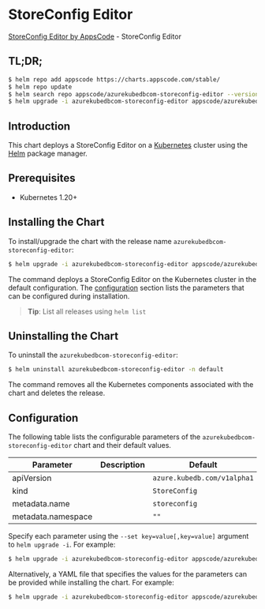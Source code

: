 # StoreConfig Editor

[StoreConfig Editor by AppsCode](https://appscode.com) - StoreConfig Editor

## TL;DR;

```bash
$ helm repo add appscode https://charts.appscode.com/stable/
$ helm repo update
$ helm search repo appscode/azurekubedbcom-storeconfig-editor --version=v0.21.0
$ helm upgrade -i azurekubedbcom-storeconfig-editor appscode/azurekubedbcom-storeconfig-editor -n default --create-namespace --version=v0.21.0
```

## Introduction

This chart deploys a StoreConfig Editor on a [Kubernetes](http://kubernetes.io) cluster using the [Helm](https://helm.sh) package manager.

## Prerequisites

- Kubernetes 1.20+

## Installing the Chart

To install/upgrade the chart with the release name `azurekubedbcom-storeconfig-editor`:

```bash
$ helm upgrade -i azurekubedbcom-storeconfig-editor appscode/azurekubedbcom-storeconfig-editor -n default --create-namespace --version=v0.21.0
```

The command deploys a StoreConfig Editor on the Kubernetes cluster in the default configuration. The [configuration](#configuration) section lists the parameters that can be configured during installation.

> **Tip**: List all releases using `helm list`

## Uninstalling the Chart

To uninstall the `azurekubedbcom-storeconfig-editor`:

```bash
$ helm uninstall azurekubedbcom-storeconfig-editor -n default
```

The command removes all the Kubernetes components associated with the chart and deletes the release.

## Configuration

The following table lists the configurable parameters of the `azurekubedbcom-storeconfig-editor` chart and their default values.

|     Parameter      | Description |                Default                 |
|--------------------|-------------|----------------------------------------|
| apiVersion         |             | <code>azure.kubedb.com/v1alpha1</code> |
| kind               |             | <code>StoreConfig</code>               |
| metadata.name      |             | <code>storeconfig</code>               |
| metadata.namespace |             | <code>""</code>                        |


Specify each parameter using the `--set key=value[,key=value]` argument to `helm upgrade -i`. For example:

```bash
$ helm upgrade -i azurekubedbcom-storeconfig-editor appscode/azurekubedbcom-storeconfig-editor -n default --create-namespace --version=v0.21.0 --set apiVersion=azure.kubedb.com/v1alpha1
```

Alternatively, a YAML file that specifies the values for the parameters can be provided while
installing the chart. For example:

```bash
$ helm upgrade -i azurekubedbcom-storeconfig-editor appscode/azurekubedbcom-storeconfig-editor -n default --create-namespace --version=v0.21.0 --values values.yaml
```
